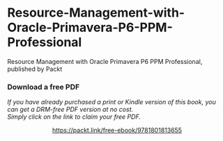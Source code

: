 # Resource-Management-with-Oracle-Primavera-P6-PPM-Professional
Resource Management with Oracle Primavera P6 PPM Professional, published by Packt
### Download a free PDF

 <i>If you have already purchased a print or Kindle version of this book, you can get a DRM-free PDF version at no cost.<br>Simply click on the link to claim your free PDF.</i>
<p align="center"> <a href="https://packt.link/free-ebook/9781801813655">https://packt.link/free-ebook/9781801813655 </a> </p>